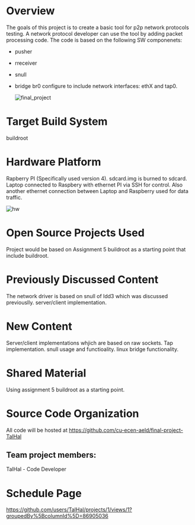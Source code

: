 
# Overview

The goals of this project is to create a basic tool for p2p network protocols testing.
A network protocol developer can use the tool by adding packet processing code.
The code is based on the following SW componenets:
- pusher
- rreceiver
- snull
- bridge br0 configure to include network interfaces: ethX and tap0.


   ![final_project](https://github.com/cu-ecen-aeld/final-project-TalHal/assets/67574645/67b24e26-0f7c-4142-ab7e-3852c8535e32)



# Target Build System
buildroot

# Hardware Platform
Rapberry PI (Specifically used version 4).
sdcard.img is burned to sdcard.
Laptop connected to Raspbery with ethernet PI via SSH for control.
Also another ethernet connection between Laptop and Raspberry used for data traffic.


![hw](https://github.com/cu-ecen-aeld/final-project-TalHal/assets/67574645/1fb4f603-0f04-4d7d-a07b-123c31ba1b99)


# Open Source Projects Used
Project would be based on Assignment 5 buildroot as a starting point that include buildroot.

# Previously Discussed Content
The network driver is based on snull of ldd3 which was discussed previouslly.
server/client implementation.

# New Content
Server/client implementations whjich are based on raw sockets.
Tap implementation.
snull usage and functioality.
linux bridge functionality.

# Shared Material
Using assignment 5 buildroot as a starting point.

# Source Code Organization

All code will be hosted at https://github.com/cu-ecen-aeld/final-project-TalHal


## Team project members:

TalHal - Code Developer

# Schedule Page

https://github.com/users/TalHal/projects/1/views/1?groupedBy%5BcolumnId%5D=86905036
